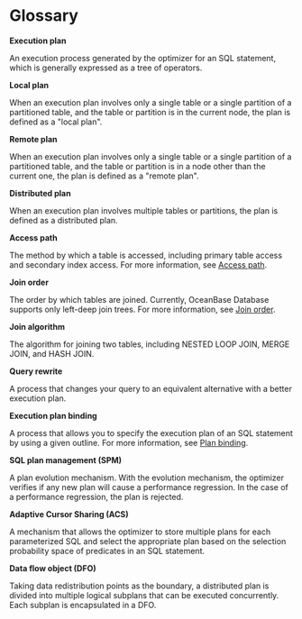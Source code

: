 # Glossary

**Execution plan**

An execution process generated by the optimizer for an SQL statement, which is generally expressed as a tree of operators.

**Local plan**

When an execution plan involves only a single table or a single partition of a partitioned table, and the table or partition is in the current node, the plan is defined as a "local plan".

**Remote plan**

When an execution plan involves only a single table or a single partition of a partitioned table, and the table or partition is in a node other than the current one, the plan is defined as a "remote plan".

**Distributed plan**

When an execution plan involves multiple tables or partitions, the plan is defined as a distributed plan.

**Access path**

The method by which a table is accessed, including primary table access and secondary index access. For more information, see [Access path](4.sql-optimization/6.query-optimization/1.access-path/1.overview.md).

**Join order**

The order by which tables are joined. Currently, OceanBase Database supports only left-deep join trees. For more information, see [Join order](4.sql-optimization/6.query-optimization/2.join-algorithm/3.join-order.md).

**Join algorithm**

The algorithm for joining two tables, including NESTED LOOP JOIN, MERGE JOIN, and HASH JOIN.

**Query rewrite**

A process that changes your query to an equivalent alternative with a better execution plan.

**Execution plan binding**

A process that allows you to specify the execution plan of an SQL statement by using a given outline. For more information, see [Plan binding](4.sql-optimization/7.manage-execution-plans/2.plan-binding.md).

**SQL plan management (SPM)**

A plan evolution mechanism. With the evolution mechanism, the optimizer verifies if any new plan will cause a performance regression. In the case of a performance regression, the plan is rejected.

**Adaptive Cursor Sharing (ACS)**

A mechanism that allows the optimizer to store multiple plans for each parameterized SQL and select the appropriate plan based on the selection probability space of predicates in an SQL statement.

**Data flow object (DFO)**

Taking data redistribution points as the boundary, a distributed plan is divided into multiple logical subplans that can be executed concurrently. Each subplan is encapsulated in a DFO.
